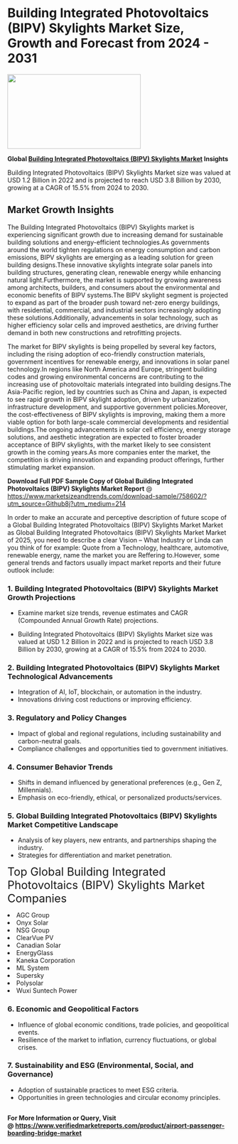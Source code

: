 <H1>Building Integrated Photovoltaics (BIPV) Skylights Market Size, Growth and Forecast from 2024 - 2031</H1><img class="aligncenter size-medium wp-image-584254" src="https://thirdeyenews.in/wp-content/uploads/2024/09/Global-Market-Research-300x168.jpeg" alt="" width="300" height="168" /><p><strong>Global&nbsp;<a href="https://www.marketsizeandtrends.com/download-sample/758602/?utm_source=Github8j?utm_medium=214">Building Integrated Photovoltaics (BIPV) Skylights Market</a> Insights</strong></p><p>Building Integrated Photovoltaics (BIPV) Skylights Market size was valued at USD 1.2 Billion in 2022 and is projected to reach USD 3.8 Billion by 2030, growing at a CAGR of 15.5% from 2024 to 2030.</p><p><h2>Market Growth Insights</h2> <p>The Building Integrated Photovoltaics (BIPV) Skylights market is experiencing significant growth due to increasing demand for sustainable building solutions and energy-efficient technologies.As governments around the world tighten regulations on energy consumption and carbon emissions, BIPV skylights are emerging as a leading solution for green building designs.These innovative skylights integrate solar panels into building structures, generating clean, renewable energy while enhancing natural light.Furthermore, the market is supported by growing awareness among architects, builders, and consumers about the environmental and economic benefits of BIPV systems.The BIPV skylight segment is projected to expand as part of the broader push toward net-zero energy buildings, with residential, commercial, and industrial sectors increasingly adopting these solutions.Additionally, advancements in solar technology, such as higher efficiency solar cells and improved aesthetics, are driving further demand in both new constructions and retrofitting projects.</p> <p>The market for BIPV skylights is being propelled by several key factors, including the rising adoption of eco-friendly construction materials, government incentives for renewable energy, and innovations in solar panel technology.In regions like North America and Europe, stringent building codes and growing environmental concerns are contributing to the increasing use of photovoltaic materials integrated into building designs.The Asia-Pacific region, led by countries such as China and Japan, is expected to see rapid growth in BIPV skylight adoption, driven by urbanization, infrastructure development, and supportive government policies.Moreover, the cost-effectiveness of BIPV skylights is improving, making them a more viable option for both large-scale commercial developments and residential buildings.The ongoing advancements in solar cell efficiency, energy storage solutions, and aesthetic integration are expected to foster broader acceptance of BIPV skylights, with the market likely to see consistent growth in the coming years.As more companies enter the market, the competition is driving innovation and expanding product offerings, further stimulating market expansion.</p> <p><span class=""><strong>Download Full PDF Sample Copy of Global Building Integrated Photovoltaics (BIPV) Skylights Market Report</strong> @ <a href="https://www.marketsizeandtrends.com/download-sample/758602/?utm_source=Github8j?utm_medium=214" target="_blank">https://www.marketsizeandtrends.com/download-sample/758602/?utm_source=Github8j?utm_medium=214</a></span></p><p>In order to make an accurate and perceptive description of future scope of a Global&nbsp;Building Integrated Photovoltaics (BIPV) Skylights Market Market as Global&nbsp;Building Integrated Photovoltaics (BIPV) Skylights Market Market of 2025, you need to describe a clear Vision &ndash; What Industry or Linda can you think of for example: Quote from a Technology, healthcare, automotive, renewable energy, name the market you are Reffering to.However, some general trends and factors usually impact market reports and their future outlook include:</p><h3>1.&nbsp;<strong>Building Integrated Photovoltaics (BIPV) Skylights Market Growth Projections</strong></h3><ul><li>Examine market size trends, revenue estimates and CAGR (Compounded Annual Growth Rate) projections.</li><li><p>Building Integrated Photovoltaics (BIPV) Skylights Market size was valued at USD 1.2 Billion in 2022 and is projected to reach USD 3.8 Billion by 2030, growing at a CAGR of 15.5% from 2024 to 2030.</p></li></ul><h3>2.&nbsp;<strong>Building Integrated Photovoltaics (BIPV) Skylights Market Technological Advancements</strong></h3><ul><li>Integration of AI, IoT, blockchain, or automation in the industry.</li><li>Innovations driving cost reductions or improving efficiency.</li></ul><h3>3.&nbsp;<strong>Regulatory and Policy Changes</strong></h3><ul><li>Impact of global and regional regulations, including sustainability and carbon-neutral goals.</li><li>Compliance challenges and opportunities tied to government initiatives.</li></ul><h3>4.&nbsp;<strong>Consumer Behavior Trends</strong></h3><ul><li>Shifts in demand influenced by generational preferences (e.g., Gen Z, Millennials).</li><li>Emphasis on eco-friendly, ethical, or personalized products/services.</li></ul><h3>5.&nbsp;<strong>Global Building Integrated Photovoltaics (BIPV) Skylights Market Competitive Landscape</strong></h3><ul><li>Analysis of key players, new entrants, and partnerships shaping the industry.</li><li>Strategies for differentiation and market penetration.</li></ul><p data-pm-slice="1 1 []"><span style="color: inherit; font-family: inherit; font-size: 25px;">Top Global Building Integrated Photovoltaics (BIPV) Skylights Market Companies</span></p><div class="" data-test-id=""><p><li>AGC Group</li><li> Onyx Solar</li><li> NSG Group</li><li> ClearVue PV</li><li> Canadian Solar</li><li> EnergyGlass</li><li> Kaneka Corporation</li><li> ML System</li><li> Supersky</li><li> Polysolar</li><li> Wuxi Suntech Power</li></p></div><h3>6.&nbsp;<strong>Economic and Geopolitical Factors</strong></h3><ul><li>Influence of global economic conditions, trade policies, and geopolitical events.</li><li>Resilience of the market to inflation, currency fluctuations, or global crises.</li></ul><h3>7.&nbsp;<strong>Sustainability and ESG (Environmental, Social, and Governance)</strong></h3><ul><li>Adoption of sustainable practices to meet ESG criteria.</li><li>Opportunities in green technologies and circular economy principles.</li></ul><h2><strong style="font-size: 14px;">For More Information or Query, Visit @&nbsp;</strong><a style="background-color: #ffffff; font-size: 14px;" href="https://www.marketsizeandtrends.com/report/building-integrated-photovoltaics-bipv-skylights-market/" target="_blank">https://www.verifiedmarketreports.com/product/airport-passenger-boarding-bridge-market</a></h2>